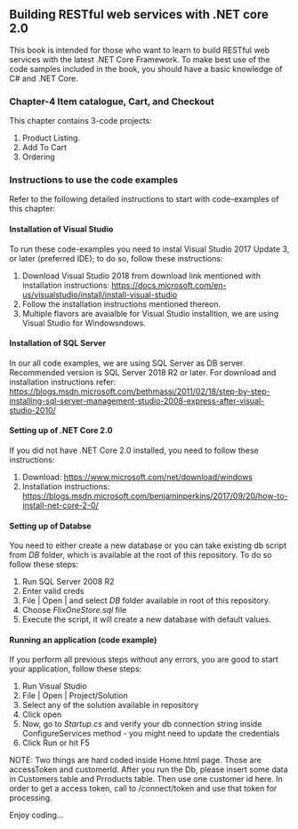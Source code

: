 ## Building RESTful web services with .NET core 2.0 ##
This book is intended for those who want to learn to build RESTful web services with the latest .NET Core Framework. To make best use of the code samples included in the book, you should have a basic knowledge of C# and .NET Core.

### Chapter-4 Item catalogue, Cart, and Checkout ###
This chapter contains 3-code projects:

 1. Product Listing.
 2. Add To Cart
 2. Ordering
 
### Instructions to use the code examples ###
Refer to the following detailed instructions to start with code-examples of this chapter:
 
#### Installation of Visual Studio ####
To run these code-examples you need to instal Visual Studio 2017 Update 3, or later (preferred IDE); to do so, follow these instructions:
 
 1. Download Visual Studio 2018 from download link mentioned with installation instructions: https://docs.microsoft.com/en-us/visualstudio/install/install-visual-studio 
 2. Follow the installation instructions mentioned thereon.
 3. Multiple flavors are avaialble for Visual Studio installtion, we are using Visual Studio for Windowsndows.
 
#### Installation of SQL Server ####
In our all code examples, we are using SQL Server as DB server. Recommended version is SQL Server 2018 R2 or later. For download and installation instructions refer: https://blogs.msdn.microsoft.com/bethmassi/2011/02/18/step-by-step-installing-sql-server-management-studio-2008-express-after-visual-studio-2010/

#### Setting up of .NET Core 2.0 ####
If you did not have .NET Core 2.0 installed, you need to follow these instructions:

 1. Download: https://www.microsoft.com/net/download/windows
 2. Installation instructions: https://blogs.msdn.microsoft.com/benjaminperkins/2017/09/20/how-to-install-net-core-2-0/

#### Setting up of Databse ####
You need to either create a new database or you can take existing db script from *DB* folder, which is available at the root of this repository. To do so follow these steps:

 1. Run SQL Server 2008 R2
 2. Enter valid creds
 3. File | Open | and select *DB* folder available in root of this repository.
 4. Choose *FlixOneStore.sql* file
 5. Execute the script, it will create a new database with default values.
 
#### Running an application (code example) ####
If you perform all previous steps without any errors, you are good to start your application, follow these steps:

 1. Run Visual Studio 
 2. File | Open | Project/Solution
 3. Select any of the solution available in repository
 4. Click open
 5. Now, go to *Startup.cs* and verify your db connection string inside ConfigureServices method - you might need to update the credentials 
 6. Click Run or hit F5
 
 NOTE: Two things are hard coded inside Home.html page. Those are accessToken and customerId. After you run the Db, please insert some data in Customers table and Prroducts table.
 Then use one customer id here. In order to get a access token, call to /connect/token and use that token for processing.
 
 Enjoy coding...
 
 
